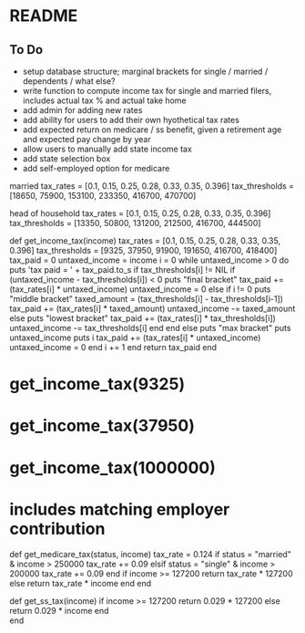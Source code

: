 # README

## To Do

* setup database structure; marginal brackets for single / married / dependents / what else?
* write function to compute income tax for single and married filers, includes actual tax % and actual take home
* add admin for adding new rates
* add ability for users to add their own hyothetical tax rates
* add expected return on medicare / ss benefit, given a retirement age and expected pay change by year
* allow users to manually add state income tax
* add state selection box
* add self-employed option for medicare

married
tax_rates = [0.1, 0.15, 0.25, 0.28, 0.33, 0.35, 0.396]
tax_thresholds = [18650, 75900, 153100, 233350, 416700, 470700]

head of household
tax_rates = [0.1, 0.15, 0.25, 0.28, 0.33, 0.35, 0.396]
tax_thresholds = [13350, 50800, 131200, 212500, 416700, 444500]

def get_income_tax(income)
  tax_rates = [0.1, 0.15, 0.25, 0.28, 0.33, 0.35, 0.396]
  tax_thresholds = [9325, 37950, 91900, 191650, 416700, 418400]
  tax_paid = 0
  untaxed_income = income
  i = 0
  while untaxed_income > 0 do
    puts 'tax paid = ' + tax_paid.to_s
    if tax_thresholds[i] != NIL
      if (untaxed_income - tax_thresholds[i]) < 0
        puts "final bracket"
        tax_paid += (tax_rates[i] * untaxed_income)
        untaxed_income = 0
      else
        if i != 0
          puts "middle bracket"
          taxed_amount = (tax_thresholds[i] - tax_thresholds[i-1])
          tax_paid += (tax_rates[i] * taxed_amount)
          untaxed_income -= taxed_amount
        else
          puts "lowest bracket"
          tax_paid += (tax_rates[i] * tax_thresholds[i])
          untaxed_income -= tax_thresholds[i]
        end
      end
    else
      puts "max bracket"
      puts untaxed_income
      puts i
      tax_paid += (tax_rates[i] * untaxed_income)
      untaxed_income = 0
    end
    i += 1
  end
  return tax_paid
end

# get_income_tax(9325)
# get_income_tax(37950)
# get_income_tax(1000000)

# includes matching employer contribution
def get_medicare_tax(status, income)
  tax_rate = 0.124
  if status = "married" & income > 250000
    tax_rate += 0.09
  elsif status = "single" & income > 200000
    tax_rate += 0.09
  end
  if income >= 127200
    return tax_rate * 127200
  else
    return tax_rate * income
  end
end

def get_ss_tax(income)
  if income >= 127200
    return 0.029 * 127200
  else
    return 0.029 * income
  end  
end